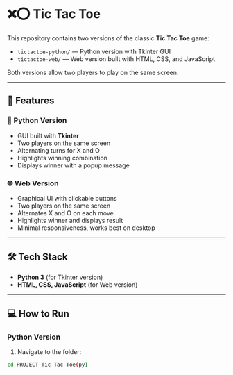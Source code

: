 # ❌⭕ Tic Tac Toe

This repository contains two versions of the classic **Tic Tac Toe** game:  
- `tictactoe-python/` — Python version with Tkinter GUI  
- `tictactoe-web/` — Web version built with HTML, CSS, and JavaScript  

Both versions allow two players to play on the same screen.

---

## 🚀 Features

### 🐍 Python Version
- GUI built with **Tkinter**  
- Two players on the same screen  
- Alternating turns for X and O  
- Highlights winning combination  
- Displays winner with a popup message

### 🌐 Web Version
- Graphical UI with clickable buttons  
- Two players on the same screen  
- Alternates X and O on each move  
- Highlights winner and displays result  
- Minimal responsiveness, works best on desktop

---

## 🛠️ Tech Stack
- **Python 3** (for Tkinter version)  
- **HTML, CSS, JavaScript** (for Web version)

---

## 💻 How to Run

### Python Version
1. Navigate to the folder:
```bash
cd PROJECT-Tic Tac Toe(py)
